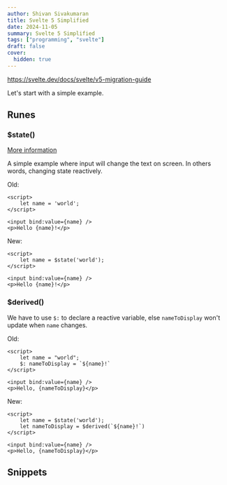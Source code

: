 ```yaml
---
author: Shivan Sivakumaran
title: Svelte 5 Simplified
date: 2024-11-05
summary: Svelte 5 Simplified
tags: ["programming", "svelte"]
draft: false
cover:
  hidden: true
---
```


https://svelte.dev/docs/svelte/v5-migration-guide

Let's start with a simple example.

## Runes

### $state()

[More information](https://svelte.dev/docs/svelte/$state)

A simple example where input will change the text on screen. In others words, changing state reactively.

Old:

```svelte
<script>
	let name = 'world';
</script>

<input bind:value={name} />
<p>Hello {name}!</p>
```

New:

```svelte
<script>
	let name = $state('world');
</script>

<input bind:value={name} />
<p>Hello {name}!</p>
```

### $derived()

We have to use `$:` to declare a reactive variable, else `nameToDisplay` won't update when `name` changes.

Old:

```svelte
<script>
	let name = "world";
	$: nameToDisplay = `${name}!`
</script>

<input bind:value={name} />
<p>Hello, {nameToDisplay}</p>
```

New:

```svelte
<script>
	let name = $state('world');
	let nameToDisplay = $derived(`${name}!`)
</script>

<input bind:value={name} />
<p>Hello, {nameToDisplay}</p>
```

## Snippets
